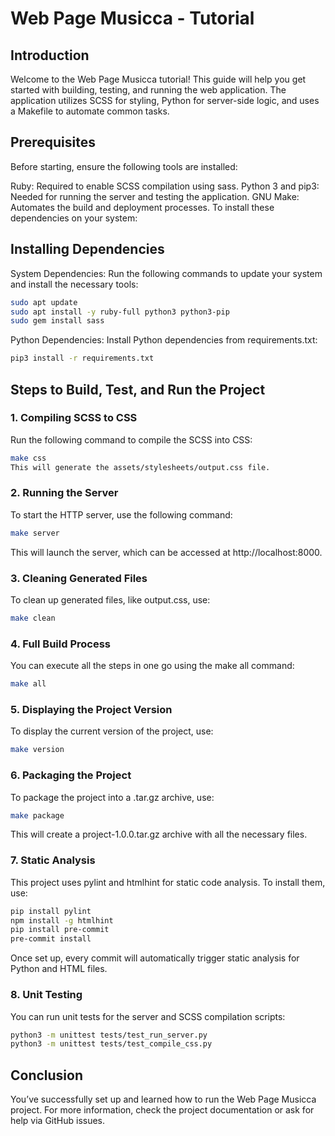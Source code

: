 # Web Page Musicca - Tutorial #
## Introduction #
Welcome to the Web Page Musicca tutorial! This guide will help you get started with building, testing, and running the web application. The application utilizes SCSS for styling, Python for server-side logic, and uses a Makefile to automate common tasks.

## Prerequisites #
Before starting, ensure the following tools are installed:

Ruby: Required to enable SCSS compilation using sass.
Python 3 and pip3: Needed for running the server and testing the application.
GNU Make: Automates the build and deployment processes.
To install these dependencies on your system:

## Installing Dependencies #
System Dependencies: Run the following commands to update your system and install the necessary tools:

```bash
sudo apt update
sudo apt install -y ruby-full python3 python3-pip
sudo gem install sass
```
Python Dependencies: Install Python dependencies from requirements.txt:

```bash
pip3 install -r requirements.txt
```

## Steps to Build, Test, and Run the Project #
### 1. Compiling SCSS to CSS #
Run the following command to compile the SCSS into CSS:

```bash
make css
This will generate the assets/stylesheets/output.css file.
```

### 2. Running the Server #
To start the HTTP server, use the following command:

```bash
make server
```
This will launch the server, which can be accessed at http://localhost:8000.

### 3. Cleaning Generated Files #
To clean up generated files, like output.css, use:

```bash
make clean
```

### 4. Full Build Process #
You can execute all the steps in one go using the make all command:

```bash
make all
```

### 5. Displaying the Project Version #
To display the current version of the project, use:

```bash
make version
```

### 6. Packaging the Project #
To package the project into a .tar.gz archive, use:

```bash
make package
```
This will create a project-1.0.0.tar.gz archive with all the necessary files.

### 7. Static Analysis #
This project uses pylint and htmlhint for static code analysis. To install them, use:

```bash
pip install pylint
npm install -g htmlhint
pip install pre-commit
pre-commit install
```
Once set up, every commit will automatically trigger static analysis for Python and HTML files.

### 8. Unit Testing #
You can run unit tests for the server and SCSS compilation scripts:

```bash
python3 -m unittest tests/test_run_server.py
python3 -m unittest tests/test_compile_css.py
```

## Conclusion #
You’ve successfully set up and learned how to run the Web Page Musicca project. For more information, check the project documentation or ask for help via GitHub issues.
